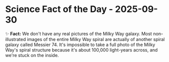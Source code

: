 # Science Fact of the Day - 2025-09-30

✨ **Fact:** We don't have any real pictures of the Milky Way galaxy. Most non-illustrated images of the entire Milky Way spiral are actually of another spiral galaxy called Messier 74. It's impossible to take a full photo of the Milky Way's spiral structure because it's about 100,000 light-years across, and we're stuck on the inside.

